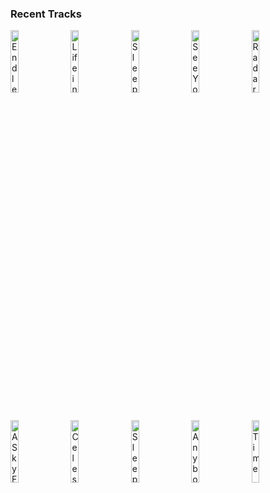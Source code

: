 ### Recent Tracks
[<img src='https://lastfm.freetls.fastly.net/i/u/300x300/71ddd2afdfd0ad7564328c65e0bdd9c1.png' width='16%' height='16%' alt='Endless Summer'>](https://www.last.fm/music/grizfolk/_/endless%2bsummer)&nbsp;&nbsp;&nbsp;&nbsp;[<img src='https://lastfm.freetls.fastly.net/i/u/300x300/bfa702d934b07342170de1704c72ec65.png' width='16%' height='16%' alt='Life in the City'>](https://www.last.fm/music/the%2blumineers/_/life%2bin%2bthe%2bcity)&nbsp;&nbsp;&nbsp;&nbsp;[<img src='https://lastfm.freetls.fastly.net/i/u/300x300/7d3abd994a0e6b3431f2d6c291fb5ac4.png' width='16%' height='16%' alt='Sleepless Nights (feat. Nightly)'>](https://www.last.fm/music/ayokay/_/sleepless%2bnights%2b%2528feat.%2bnightly%2529)&nbsp;&nbsp;&nbsp;&nbsp;[<img src='https://lastfm.freetls.fastly.net/i/u/300x300/ff923deee04cd2370cd402af33c8c557.png' width='16%' height='16%' alt='See You Through My Eyes'>](https://www.last.fm/music/the%2bhead%2band%2bthe%2bheart/_/see%2byou%2bthrough%2bmy%2beyes)&nbsp;&nbsp;&nbsp;&nbsp;[<img src='https://lastfm.freetls.fastly.net/i/u/300x300/7ef6860aa4d87911611facc1f03ff11d.png' width='16%' height='16%' alt='Radar (feat. HONNE)'>](https://www.last.fm/music/whethan/_/radar%2b%2528feat.%2bhonne%2529)&nbsp;&nbsp;&nbsp;&nbsp;<br>[<img src='https://lastfm.freetls.fastly.net/i/u/300x300/f021267cf74c4cf2cc01ecb4ddb66198.png' width='16%' height='16%' alt='A Sky Full of Stars'>](https://www.last.fm/music/coldplay/_/a%2bsky%2bfull%2bof%2bstars)&nbsp;&nbsp;&nbsp;&nbsp;[<img src='https://lastfm.freetls.fastly.net/i/u/300x300/ff88e2aae5e746b7c6fe174bed359d39.png' width='16%' height='16%' alt='Celeste'>](https://www.last.fm/music/ezra%2bvine/_/celeste)&nbsp;&nbsp;&nbsp;&nbsp;[<img src='https://lastfm.freetls.fastly.net/i/u/300x300/e61b369694a503009d7cc501198c4f7e.png' width='16%' height='16%' alt='Sleepy Eyes'>](https://www.last.fm/music/elohim/_/sleepy%2beyes)&nbsp;&nbsp;&nbsp;&nbsp;[<img src='https://lastfm.freetls.fastly.net/i/u/300x300/32e132800e07677e8e1bc4ccd66d67d6.png' width='16%' height='16%' alt='Anybody Out There'>](https://www.last.fm/music/young%2bmister/_/anybody%2bout%2bthere)&nbsp;&nbsp;&nbsp;&nbsp;[<img src='https://lastfm.freetls.fastly.net/i/u/300x300/be96a997b4e645bec5da9807c1409759.png' width='16%' height='16%' alt='Time'>](https://www.last.fm/music/jungle/_/time)&nbsp;&nbsp;&nbsp;&nbsp;<br>